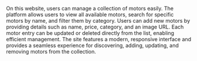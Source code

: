 On this website, users can manage a collection of motors easily. The platform allows users to view all available motors, search for specific motors by name, and filter them by category. Users can add new motors by providing details such as name, price, category, and an image URL. Each motor entry can be updated or deleted directly from the list, enabling efficient management. The site features a modern, responsive interface and provides a seamless experience for discovering, adding, updating, and removing motors from the collection.
